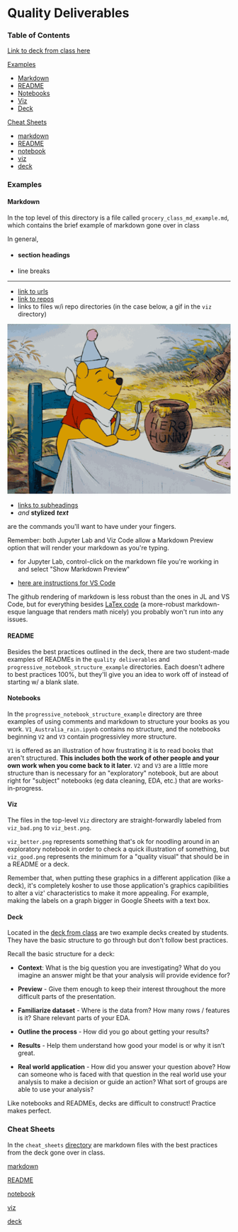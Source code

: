 # Quality Deliverables

### Table of Contents
[Link to deck from class here](https://docs.google.com/presentation/d/1MmJv-p2maB020MexdfuxM7JLsxSQamKjA1G_P_B-QqY/edit?usp=sharing)

[Examples](#Examples)

- [Markdown](#Markdown)
- [README](#README)
- [Notebooks](#Notebooks)
- [Viz](#Viz)
- [Deck](#Deck)

[Cheat Sheets](#Cheat-Sheets)
- [markdown](cheat_sheets/markdown_cheat_sheet.md)
- [README](cheat_sheets/readme_cheat_sheet.md)
- [notebook](cheat_sheets/notebook_cheat_sheet.md)
- [viz](cheat_sheets/viz_cheat_sheet.md)
- [deck](cheat_sheets/deck_cheat_sheet.md)

### Examples

#### Markdown
In the top level of this directory is a file called `grocery_class_md_example.md`, which contains the brief example of markdown gone over in class

In general,  
- #### section headings
- line breaks 
---
- [link to urls](https://giphy.com/gifs/dance-brad-pitt-workout-Y7O3LHmhllEk)
- [link to repos](https://github.com/learn-co-students/dsc-chi-quality-deliverables/tree/master/viz)
- links to files w/i repo directories (in the case below, a gif in the `viz` directory)

![link to viz](viz/markdown_link_example.gif)
- [links to subheadings](#README)
- *and* **stylized** ***text***

are the commands you'll want to have under your fingers.

Remember: both Jupyter Lab and Viz Code allow a Markdown Preview option that will render your markdown as you're typing. 

- for Jupyter Lab, control-click on the markdown file you're working in and select "Show Markdown Preview"

- [here are instructions for VS Code](https://code.visualstudio.com/docs/languages/markdown)


The github rendering of markdown is less robust than the ones in JL and VS Code, but for everything besides [LaTex code](https://gist.github.com/LKS90/252ac41bd4a173be35b0) (a more-robust markdown-esque language that renders math nicely) you probably won't run into any issues.

#### README
Besides the best practices outlined in the deck, there are two student-made examples of READMEs in the `quality deliverables` and `progressive_notebook_structure_example` directories.  Each doesn't adhere to best practices 100%, but they'll give you an idea to work off of instead of starting w/ a blank slate.

#### Notebooks
In the `progressive_notebook_structure_example` directory are three examples of using comments and markdown to structure your books as you work. `V1_Australia_rain.ipynb` contains no structure, and the notebooks beginning `V2` and `V3` contain progressivley more structure. 

`V1` is offered as an illustration of how frustrating it is to read books that aren't structured.  **This includes both the work of other people and your own work when you come back to it later**.  `V2` and `V3` are a little more structure than is necessary for an "exploratory" notebook, but are about right for "subject" notebooks (eg data cleaning, EDA, etc.) that are works-in-progress.

#### Viz
The files in the top-level `Viz` directory are straight-forwardly labeled from `viz_bad.png` to `viz_best.png`.  

`viz_better.png` represents something that's ok for noodling around in an exploratory notebook in order to check a quick illustration of something, but `viz_good.png` represents the minimum for a "quality visual" that should be in a README or a deck.

Remember that, when putting these graphics in a different application (like a deck), it's completely kosher to use those application's graphics capibilities to alter a viz' characteristics to make it more appealing.  For example, making the labels on a graph bigger in Google Sheets with a text box.

#### Deck

Located in the [deck from class](https://docs.google.com/presentation/d/1MmJv-p2maB020MexdfuxM7JLsxSQamKjA1G_P_B-QqY/edit?usp=sharing) are two example decks created by students.  They have the basic structure to go through but don't follow best practices.

Recall the basic structure for a deck:

- **Context**: What is the big question you are investigating? What do you imagine an answer might be that your analysis will provide evidence for?

- **Preview** - Give them enough to keep their interest throughout the more difficult parts of the presentation.

- **Familiarize dataset** - Where is the data from?  How many rows / features is it?  Share relevant parts of your EDA.

- **Outline the process** - How did you go about getting your results?

- **Results** - Help them understand how good your model is or why it isn’t great.

- **Real world application** - How did you answer your question above?  How can someone who is faced with that question in the real world use your analysis to make a decision or guide an action?  What sort of groups are able to use your analysis? 

Like notebooks and READMEs, decks are difficult to construct!  Practice makes perfect.


### Cheat Sheets

In the `cheat_sheets` [directory](https://github.com/learn-co-students/quality-deliverables-chi-seattle-051120/tree/master/cheat_sheets) are markdown files with the best practices from the deck gone over in  class.

[markdown](cheat_sheets/markdown_cheat_sheet.md)

[README](cheat_sheets/readme_cheat_sheet.md)

[notebook](cheat_sheets/notebook_cheat_sheet.md)

[viz](cheat_sheets/viz_cheat_sheet.md)

[deck](cheat_sheets/deck_cheat_sheet.md)